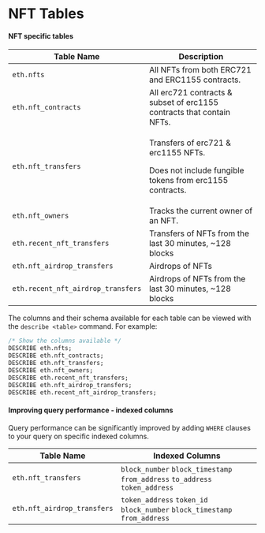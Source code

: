 # NFT Tables

#### NFT specific tables

| Table Name                         | Description                                                                                                     |
| ---------------------------------- | --------------------------------------------------------------------------------------------------------------- |
| `eth.nfts`                         | All NFTs from both ERC721 and ERC1155 contracts.                                                                |
| `eth.nft_contracts`                | All erc721 contracts & subset of erc1155 contracts that contain NFTs.                                           |
| `eth.nft_transfers`                | <p>Transfers of erc721 &#x26; erc1155 NFTs. </p><p>Does not include fungible tokens from erc1155 contracts.</p> |
| `eth.nft_owners`                   | Tracks the current owner of an NFT.                                                                             |
| `eth.recent_nft_transfers`         | Transfers of NFTs from the last 30 minutes, \~128 blocks                                                        |
| `eth.nft_airdrop_transfers`        | Airdrops of NFTs                                                                                                |
| `eth.recent_nft_airdrop_transfers` | Airdrops of NFTs from the last 30 minutes, \~128 blocks                                                         |

The columns and their schema available for each table can be viewed with the `describe <table>` command. For example:

```sql
/* Show the columns available */
DESCRIBE eth.nfts;
DESCRIBE eth.nft_contracts;
DESCRIBE eth.nft_transfers;
DESCRIBE eth.nft_owners;
DESCRIBE eth.recent_nft_transfers;
DESCRIBE eth.nft_airdrop_transfers;
DESCRIBE eth.recent_nft_airdrop_transfers;
```

#### Improving query performance - indexed columns

Query performance can be significantly improved by adding `WHERE` clauses to your query on specific indexed columns.

| Table Name                  | Indexed Columns                                                              |
| --------------------------- | ---------------------------------------------------------------------------- |
| `eth.nft_transfers`         | `block_number` `block_timestamp` `from_address` `to_address` `token_address` |
| `eth.nft_airdrop_transfers` | `token_address` `token_id` `block_number` `block_timestamp`  `from_address`  |
